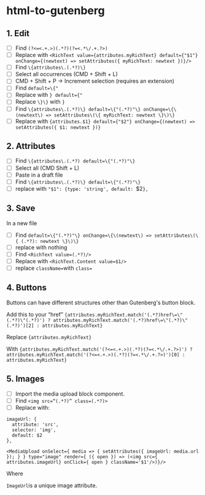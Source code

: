 # html-to-gutenberg

## 1. Edit
- [ ] Find `(?<=<.+.>)(.*?)(?=<.*\/.+.?>)`
- [ ] Replace with `<RichText value={attributes.myRichText} default={"$1"} onChange={(newtext) => setAttributes({ myRichText: newtext })}/>`
- [ ] Find `\{attributes\.(.*?)\}`
- [ ] Select all occurrences (CMD + Shift + L)
- [ ] CMD + Shift + P -> Increment selection (requires an extension)
- [ ] Find  `default=\{"`
- [ ] Replace with `} default={"`
- [ ] Replace `\}\}` with `}`
- [ ] Find `\{attributes\.(.*?)\} default=\{"(.*?)"\} onChange=\{\(newtext\) => setAttributes\(\{ myRichText: newtext \}\)\}`
- [ ] Replace with `{attributes.$1} default={"$2"} onChange={(newtext) => setAttributes({ $1: newtext })}`

## 2. Attributes
- [ ] Find `\{attributes\.(.*?) default=\{"(.*?)"\}`
- [ ] Select all (CMD Shift + L)
- [ ] Paste in a draft file
- [ ] Find `\{attributes\.(.*?)\} default=\{"(.*?)"\}`
- [ ] replace with `"$1": {type: 'string', default: `$2`},`

## 3. Save
In a new file
- [ ] Find `default=\{"(.*?)"\} onChange=\{\(newtext\) => setAttributes\(\{ (.*?): newtext \}\)\}`
- [ ] replace with nothing
- [ ] Find `<RichText value=(.*?)/>`
- [ ] Replace with `<RichText.Content value=$1/>`
- [ ] replace `className=`with `class=`

## 4. Buttons

Buttons can have different structures other than Gutenberg's button block.

Add this to your “href”
```{attributes.myRichText.match('(.*?)href\=\"(.*?)\"(.*?)') ? attributes.myRichText.match('(.*?)href\=\"(.*?)\"(.*?)')[2] : attributes.myRichText}```

Replace
`{attributes.myRichText}`

With
```{attributes.myRichText.match('(?<=<.+.>)(.*?)(?=<.*\/.+.?>)') ? attributes.myRichText.match('(?<=<.+.>)(.*?)(?=<.*\/.+.?>)')[0] : attributes.myRichText} ```

## 5. Images

- [ ] Import the media upload block component.
- [ ] Find `<img src=“(.*?)” class=(.*?)>`
- [ ] Replace with:

```
imageUrl: {
  attribute: 'src',
  selector: 'img',
  default: $2
},

<MediaUpload onSelect={ media => { setAttributes({ imageUrl: media.url }); } } type="image" render={ ({ open }) => (<img src={ attributes.imageUrl} onClick={ open } className='$1'/>)}/>
```

Where

`ImageUrl`is a unique image attribute.


